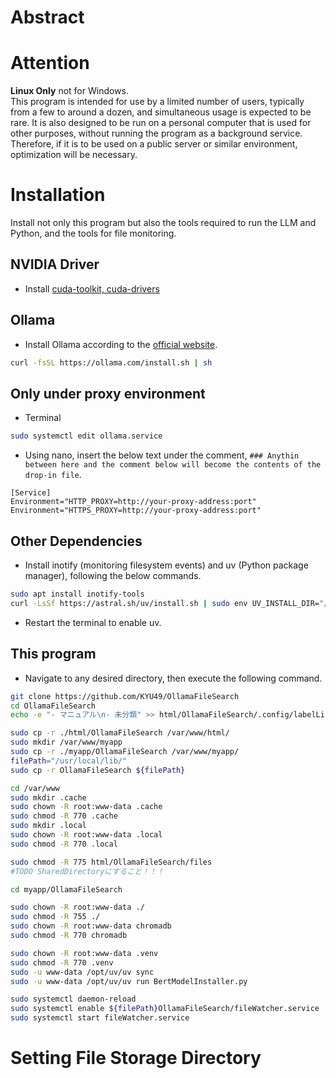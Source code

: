 # Abstract


# Attention
**Linux Only** not for Windows.  
This program is intended for use by a limited number of users, typically from a few to around a dozen, and simultaneous usage is expected to be rare. It is also designed to be run on a personal computer that is used for other purposes, without running the program as a background service. Therefore, if it is to be used on a public server or similar environment, optimization will be necessary.

# Installation
Install not only this program but also the tools required to run the LLM and Python, and the tools for file monitoring.

## NVIDIA Driver
* Install [cuda-toolkit, cuda-drivers](https://developer.nvidia.com/cuda-12-9-0-download-archive?target_os=Linux&target_arch=x86_64&Distribution=Ubuntu&target_version=24.04&target_type=deb_local)

## Ollama
* Install Ollama according to the [official website](https://ollama.com/download/linux).
```bash
curl -fsSL https://ollama.com/install.sh | sh
```

## Only under proxy environment
* Terminal
```bash
sudo systemctl edit ollama.service
```
* Using nano, insert the below text under the comment, `### Anythin between here and the comment below will become the contents of the drop-in file`.
```
[Service]
Environment="HTTP_PROXY=http://your-proxy-address:port"
Environment="HTTPS_PROXY=http://your-proxy-address:port"
```

## Other Dependencies
* Install inotify (monitoring filesystem events) and uv (Python package manager), following the below commands.
```bash
sudo apt install inotify-tools
curl -LsSf https://astral.sh/uv/install.sh | sudo env UV_INSTALL_DIR="/opt/uv" sh
```
* Restart the terminal to enable uv.

## This program
* Navigate to any desired directory, then execute the following command. 
```bash
git clone https://github.com/KYU49/OllamaFileSearch
cd OllamaFileSearch
echo -e "- マニュアル\n- 未分類" >> html/OllamaFileSearch/.config/labelList.yaml

sudo cp -r ./html/OllamaFileSearch /var/www/html/
sudo mkdir /var/www/myapp
sudo cp -r ./myapp/OllamaFileSearch /var/www/myapp/
filePath="/usr/local/lib/"
sudo cp -r OllamaFileSearch ${filePath}

cd /var/www
sudo mkdir .cache
sudo chown -R root:www-data .cache
sudo chmod -R 770 .cache
sudo mkdir .local
sudo chown -R root:www-data .local
sudo chmod -R 770 .local

sudo chmod -R 775 html/OllamaFileSearch/files
#TODO SharedDirectoryにすること！！！

cd myapp/OllamaFileSearch

sudo chown -R root:www-data ./
sudo chmod -R 755 ./
sudo chown -R root:www-data chromadb
sudo chmod -R 770 chromadb

sudo chown -R root:www-data .venv
sudo chmod -R 770 .venv
sudo -u www-data /opt/uv/uv sync
sudo -u www-data /opt/uv/uv run BertModelInstaller.py

sudo systemctl daemon-reload
sudo systemctl enable ${filePath}OllamaFileSearch/fileWatcher.service
sudo systemctl start fileWatcher.service

```

# Setting File Storage Directory

